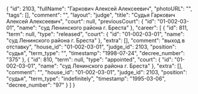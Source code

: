 {
    "id": 2103,
    "fullName": "Гаркович Алексей Алексеевич",
    "photoURL": "",
    "tags": [],
    "comment": "",
    "layout": "judge",
    "title": "Судья Гаркович Алексей Алексеевич",
    "court": null,
    "previousCourt": {
        "id": "01-002-03-01",
        "name": "суд Ленинского района г. Бреста"
    },
    "career": [
        {
            "id": 811,
            "term": null,
            "type": "released",
            "court": {
                "id": "01-002-03-01",
                "name": "суд Ленинского района г. Бреста"
            },
            "extra": [],
            "comment": "выход в отставку",
            "house_id": "01-002-03-01",
            "judge_id": 2103,
            "position": "судья",
            "term_type": "",
            "timestamp": "1998-07-24",
            "decree_number": "375"
        },
        {
            "id": 810,
            "term": null,
            "type": "appointed",
            "court": {
                "id": "01-002-03-01",
                "name": "суд Ленинского района г. Бреста"
            },
            "extra": [],
            "comment": "",
            "house_id": "01-002-03-01",
            "judge_id": 2103,
            "position": "судья",
            "term_type": "indefinitely",
            "timestamp": "1995-03-06",
            "decree_number": "97"
        }
    ]
}